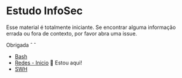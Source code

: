 # Estudo InfoSec

Esse material é totalmente iniciante. Se encontrar alguma informação errada ou fora de contexto, por favor abra uma issue.

Obrigada ˆ ˆ

- [Bash](/bash/bash.md)
- [Redes - Inicio](/redes/redes-iniciante/start.md) :pushpin: Estou aqui!
- [SWH](/shw/README.md)
